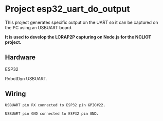 # Project esp32_uart_do_output

This project generates specific output on the UART so it can be captured on the PC using an USBUART board.

**It is used to develop the LORAP2P capturing on Node.js for the NCLIOT project.**



## Hardware

ESP32

RobotDyn USBUART.



## Wiring

```
USBUART pin RX connected to ESP32 pin GPIO#22.

USBUART pin GND connected to ESP32 pin GND.
```

